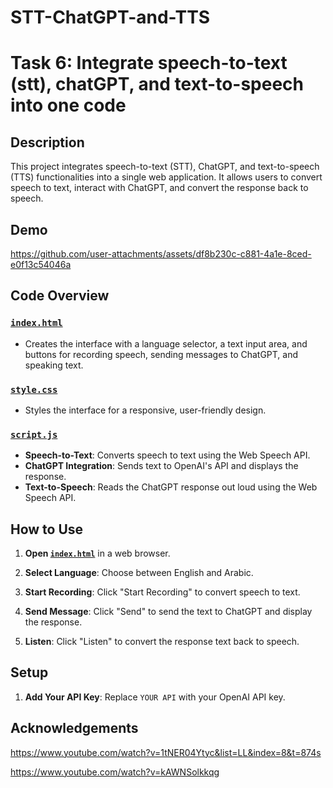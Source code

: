 # STT-ChatGPT-and-TTS

# Task 6: Integrate speech-to-text (stt), chatGPT, and text-to-speech into one code

## Description
This project integrates speech-to-text (STT), ChatGPT, and text-to-speech (TTS) functionalities into a single web application. It allows users to convert speech to text, interact with ChatGPT, and convert the response back to speech.


## Demo
https://github.com/user-attachments/assets/df8b230c-c881-4a1e-8ced-e0f13c54046a


## Code Overview

### [`index.html`](https://github.com/GDHadeel/STT-ChatGPT-and-TTS/blob/main/index.html)
- Creates the interface with a language selector, a text input area, and buttons for recording speech, sending messages to ChatGPT, and speaking text.

### [`style.css`](https://github.com/GDHadeel/STT-ChatGPT-and-TTS/blob/main/style.css)
- Styles the interface for a responsive, user-friendly design.

### [`script.js`](https://github.com/GDHadeel/STT-ChatGPT-and-TTS/blob/main/script.js)
- **Speech-to-Text**: Converts speech to text using the Web Speech API.
- **ChatGPT Integration**: Sends text to OpenAI's API and displays the response.
- **Text-to-Speech**: Reads the ChatGPT response out loud using the Web Speech API.


## How to Use

1. **Open [`index.html`](https://github.com/GDHadeel/STT-ChatGPT-and-TTS/blob/main/index.html)** in a web browser.

2. **Select Language**: Choose between English and Arabic.

3. **Start Recording**: Click "Start Recording" to convert speech to text.

4. **Send Message**: Click "Send" to send the text to ChatGPT and display the response.

5. **Listen**: Click "Listen" to convert the response text back to speech.

## Setup

1. **Add Your API Key**: Replace `YOUR API` with your OpenAI API key.


## Acknowledgements
https://www.youtube.com/watch?v=1tNER04Ytyc&list=LL&index=8&t=874s

https://www.youtube.com/watch?v=kAWNSolkkqg
